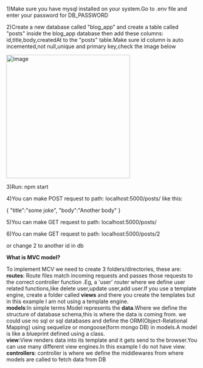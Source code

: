 1)Make sure you have mysql installed on your system.Go to .env file and enter your password for DB_PASSWORD

2)Create a new database called "blog_app" and create a table called "posts" inside the blog_app database then add these columns: id,title,body,createdAt to the "posts" table.Make sure id column is auto incemented,not null,unique and primary key,check the image below

<img width="325" alt="image" src="https://user-images.githubusercontent.com/40856827/194728812-d15e9ad5-f646-4394-a885-d02a06bccafc.png">


3)Run: npm start

4)You can make POST request to path: localhost:5000/posts/ like this:

{
    "title":"some joke",
    "body":"Another body"
}

5)You can make GET request to path: localhost:5000/posts/

6)You can make GET request to path: localhost:5000/posts/2

or change 2 to another id in db

**What is MVC model?**

To implement MCV we need to create 3 folders/directories, these are:<br />
**routes**: Route files match incoming requests and passes those requests to the correct controller function .Eg, a 'user' router where we define user related functions,like delete user,update user,add user.If you use a template engine, create a folder called **views** and there you create the templates but in this example I am not using a template engine.<br />
**models**:In simple terms Model represents the **data**.Where we define the structure of database schema,this is where the data is coming from. we could use no sql or sql databases and define the ORM(Object-Relational Mapping) using sequelize or mongoose(form mongo DB) in models.A model is like a blueprint defined using a class.<br />
**view**:View renders data into its template and it gets send to the browser.You can use many different view engines.In this example I do not have view.<br/>
**controllers**: controller is where we define the middlewares from where models are called to fetch data from DB<br />
